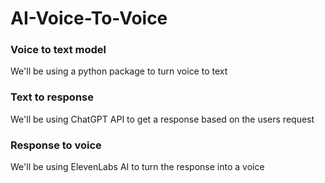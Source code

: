 # AI-Voice-To-Voice

### Voice to text model
We'll be using a python package to turn voice to text

### Text to response
We'll be using ChatGPT API to get a response based on the users request

### Response to voice
We'll be using ElevenLabs AI to turn the response into a voice